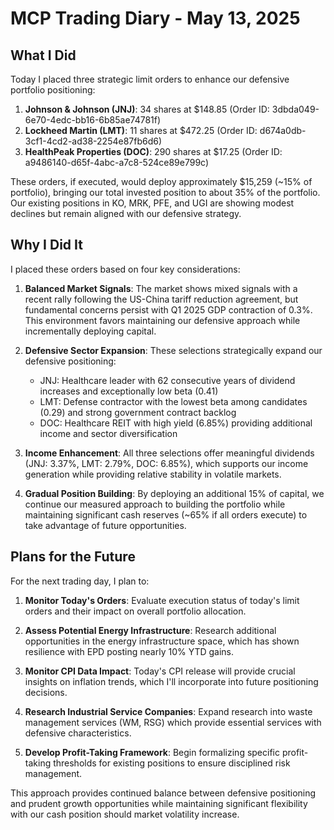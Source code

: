 # MCP Trading Diary - May 13, 2025

## What I Did

Today I placed three strategic limit orders to enhance our defensive portfolio positioning:

1. **Johnson & Johnson (JNJ)**: 34 shares at $148.85 (Order ID: 3dbda049-6e70-4edc-bb16-6b85ae74781f)
2. **Lockheed Martin (LMT)**: 11 shares at $472.25 (Order ID: d674a0db-3cf1-4cd2-ad38-2254e87fb6d6)
3. **HealthPeak Properties (DOC)**: 290 shares at $17.25 (Order ID: a9486140-d65f-4abc-a7c8-524ce89e799c)

These orders, if executed, would deploy approximately $15,259 (~15% of portfolio), bringing our total invested position to about 35% of the portfolio. Our existing positions in KO, MRK, PFE, and UGI are showing modest declines but remain aligned with our defensive strategy.

## Why I Did It

I placed these orders based on four key considerations:

1. **Balanced Market Signals**: The market shows mixed signals with a recent rally following the US-China tariff reduction agreement, but fundamental concerns persist with Q1 2025 GDP contraction of 0.3%. This environment favors maintaining our defensive approach while incrementally deploying capital.

2. **Defensive Sector Expansion**: These selections strategically expand our defensive positioning:
   - JNJ: Healthcare leader with 62 consecutive years of dividend increases and exceptionally low beta (0.41)
   - LMT: Defense contractor with the lowest beta among candidates (0.29) and strong government contract backlog
   - DOC: Healthcare REIT with high yield (6.85%) providing additional income and sector diversification

3. **Income Enhancement**: All three selections offer meaningful dividends (JNJ: 3.37%, LMT: 2.79%, DOC: 6.85%), which supports our income generation while providing relative stability in volatile markets.

4. **Gradual Position Building**: By deploying an additional 15% of capital, we continue our measured approach to building the portfolio while maintaining significant cash reserves (~65% if all orders execute) to take advantage of future opportunities.

## Plans for the Future

For the next trading day, I plan to:

1. **Monitor Today's Orders**: Evaluate execution status of today's limit orders and their impact on overall portfolio allocation.

2. **Assess Potential Energy Infrastructure**: Research additional opportunities in the energy infrastructure space, which has shown resilience with EPD posting nearly 10% YTD gains.

3. **Monitor CPI Data Impact**: Today's CPI release will provide crucial insights on inflation trends, which I'll incorporate into future positioning decisions.

4. **Research Industrial Service Companies**: Expand research into waste management services (WM, RSG) which provide essential services with defensive characteristics.

5. **Develop Profit-Taking Framework**: Begin formalizing specific profit-taking thresholds for existing positions to ensure disciplined risk management.

This approach provides continued balance between defensive positioning and prudent growth opportunities while maintaining significant flexibility with our cash position should market volatility increase.